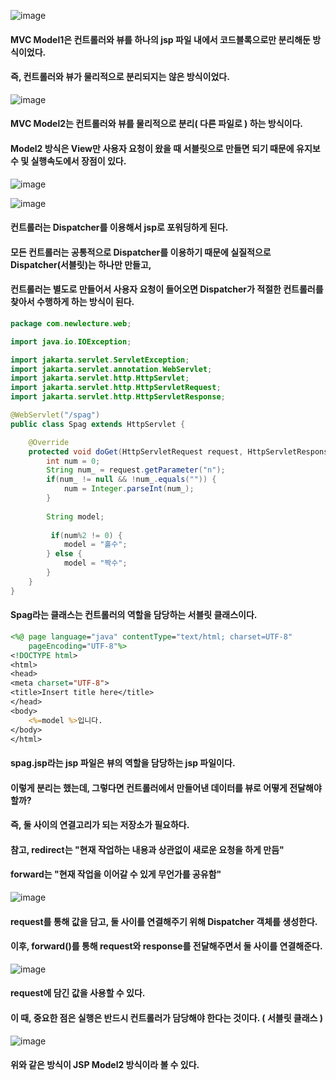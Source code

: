 ![image](https://github.com/user-attachments/assets/3008d9fe-1f15-4b00-b49c-e8ef61929325)

#### MVC Model1은 컨트롤러와 뷰를 하나의 jsp 파일 내에서 코드블록으로만 분리해둔 방식이었다.
#### 즉, 컨트롤러와 뷰가 물리적으로 분리되지는 않은 방식이었다.

![image](https://github.com/user-attachments/assets/24e08d67-5f87-46cc-846b-8eec4f67a913)

#### MVC Model2는 컨트롤러와 뷰를 물리적으로 분리( 다른 파일로 ) 하는 방식이다.
#### Model2 방식은 View만 사용자 요청이 왔을 때 서블릿으로 만들면 되기 때문에 유지보수 및 실행속도에서 장점이 있다.

![image](https://github.com/user-attachments/assets/9973af15-39db-4d2f-bb8e-0f5376588bbc)

![image](https://github.com/user-attachments/assets/1e69a897-6746-4588-8a32-a5e93dac841f)

#### 컨트롤러는 Dispatcher를 이용해서 jsp로 포워딩하게 된다.
#### 모든 컨트롤러는 공통적으로 Dispatcher를 이용하기 때문에 실질적으로 Dispatcher(서블릿)는 하나만 만들고,
#### 컨트롤러는 별도로 만들어서 사용자 요청이 들어오면 Dispatcher가 적절한 컨트롤러를 찾아서 수행하게 하는 방식이 된다.

```java
package com.newlecture.web;

import java.io.IOException;

import jakarta.servlet.ServletException;
import jakarta.servlet.annotation.WebServlet;
import jakarta.servlet.http.HttpServlet;
import jakarta.servlet.http.HttpServletRequest;
import jakarta.servlet.http.HttpServletResponse;

@WebServlet("/spag")
public class Spag extends HttpServlet {

	@Override
	protected void doGet(HttpServletRequest request, HttpServletResponse response) throws ServletException, IOException {
		int num = 0;
	    String num_ = request.getParameter("n");
	    if(num_ != null && !num_.equals("")) {
	    	num = Integer.parseInt(num_);
	    }
	    
	    String model;
	    
	     if(num%2 != 0) {
			model = "홀수";
		} else {
			model = "짝수";
		} 
	}
}
```
#### Spag라는 클래스는 컨트롤러의 역할을 담당하는 서블릿 클래스이다.

```jsp
<%@ page language="java" contentType="text/html; charset=UTF-8"
    pageEncoding="UTF-8"%>
<!DOCTYPE html>
<html>
<head>
<meta charset="UTF-8">
<title>Insert title here</title>
</head>
<body>
	<%=model %>입니다.
</body>
</html>
```

#### spag.jsp라는 jsp 파일은 뷰의 역할을 담당하는 jsp 파일이다.

#### 이렇게 분리는 했는데, 그렇다면 컨트롤러에서 만들어낸 데이터를 뷰로 어떻게 전달해야 할까?
#### 즉, 둘 사이의 연결고리가 되는 저장소가 필요하다.
#### 참고, redirect는 "현재 작업하는 내용과 상관없이 새로운 요청을 하게 만듬"
#### forward는 "현재 작업을 이어갈 수 있게 무언가를 공유함"

![image](https://github.com/user-attachments/assets/cfcdea72-0414-4d4b-b0c0-6081042bbfd9)

#### request를 통해 값을 담고, 둘 사이를 연결해주기 위해 Dispatcher 객체를 생성한다.
#### 이후, forward()를 통해 request와 response를 전달해주면서 둘 사이를 연결해준다.

![image](https://github.com/user-attachments/assets/27a9564b-b971-4e27-8802-1386a2f6667c)

#### request에 담긴 값을 사용할 수 있다.
#### 이 때, 중요한 점은 실행은 반드시 컨트롤러가 담당해야 한다는 것이다. ( 서블릿 클래스 )

![image](https://github.com/user-attachments/assets/f173c9e0-e087-4cc0-86a9-8d782232e098)

#### 위와 같은 방식이 JSP Model2 방식이라 볼 수 있다.
